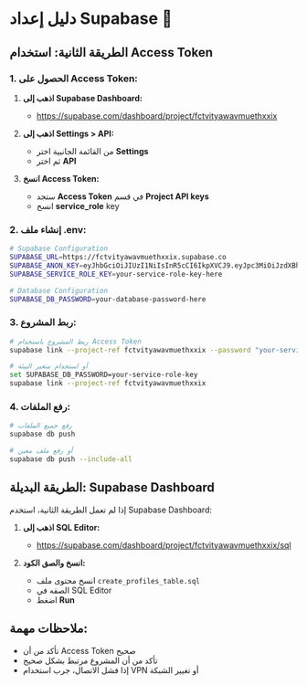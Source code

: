 # دليل إعداد Supabase 🔧

## الطريقة الثانية: استخدام Access Token

### 1. الحصول على Access Token:

1. **اذهب إلى Supabase Dashboard:**
   - https://supabase.com/dashboard/project/fctvityawavmuethxxix

2. **اذهب إلى Settings > API:**
   - من القائمة الجانبية اختر **Settings**
   - ثم اختر **API**

3. **انسخ Access Token:**
   - ستجد **Access Token** في قسم **Project API keys**
   - انسخ **service_role** key

### 2. إنشاء ملف .env:

```bash
# Supabase Configuration
SUPABASE_URL=https://fctvityawavmuethxxix.supabase.co
SUPABASE_ANON_KEY=eyJhbGciOiJIUzI1NiIsInR5cCI6IkpXVCJ9.eyJpc3MiOiJzdXBhYmFzZSIsInJlZiI6ImZjdHZpdHlhd2F2bXVldGh4eGl4Iiwicm9sZSI6ImFub24iLCJpYXQiOjE3NTUwNzA5ODAsImV4cCI6MjA3MDY0Njk4MH0.d6T4MrGgV3vKZjcQ02vjf8_oDeRu9SJQXNgA0LJHlq0
SUPABASE_SERVICE_ROLE_KEY=your-service-role-key-here

# Database Configuration
SUPABASE_DB_PASSWORD=your-database-password-here
```

### 3. ربط المشروع:

```bash
# ربط المشروع باستخدام Access Token
supabase link --project-ref fctvityawavmuethxxix --password "your-service-role-key"

# أو استخدام متغير البيئة
set SUPABASE_DB_PASSWORD=your-service-role-key
supabase link --project-ref fctvityawavmuethxxix
```

### 4. رفع الملفات:

```bash
# رفع جميع الملفات
supabase db push

# أو رفع ملف معين
supabase db push --include-all
```

## الطريقة البديلة: Supabase Dashboard

إذا لم تعمل الطريقة الثانية، استخدم Supabase Dashboard:

1. **اذهب إلى SQL Editor:**
   - https://supabase.com/dashboard/project/fctvityawavmuethxxix/sql

2. **انسخ والصق الكود:**
   - انسخ محتوى ملف `create_profiles_table.sql`
   - الصقه في SQL Editor
   - اضغط **Run**

## ملاحظات مهمة:

- تأكد من أن Access Token صحيح
- تأكد من أن المشروع مرتبط بشكل صحيح
- إذا فشل الاتصال، جرب استخدام VPN أو تغيير الشبكة
